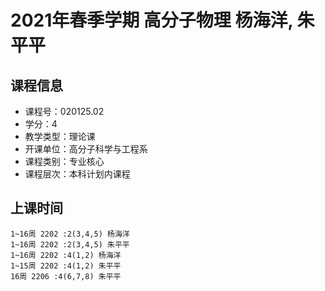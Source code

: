 # 2021年春季学期 高分子物理 杨海洋, 朱平平






## 课程信息

- 课程号：020125.02
- 学分：4
- 教学类型：理论课
- 开课单位：高分子科学与工程系
- 课程类别：专业核心
- 课程层次：本科计划内课程

## 上课时间

```
1~16周 2202 :2(3,4,5) 杨海洋
1~16周 2202 :2(3,4,5) 朱平平
1~16周 2202 :4(1,2) 杨海洋
1~15周 2202 :4(1,2) 朱平平
16周 2206 :4(6,7,8) 朱平平
```

